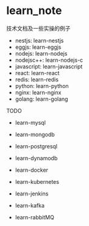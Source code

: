 # learn_note
技术文档及一些实操的例子


* nestjs: learn-nestjs
* eggjs:  learn-eggjs
* nodejs: learn-nodejs
* nodejsc++: learn-nodejs-c
* javascript: learn-javascript
* react: learn-react
* redis: learn-redis
* python: learn-python
* nginx: learn-nginx
* golang: learn-golang


TODO
* learn-mysql
* learn-mongodb
* learn-postgresql
* learn-dynamodb

* learn-docker
* learn-kubernetes
* learn-jenkins
* learn-kafka
* learn-rabbitMQ
